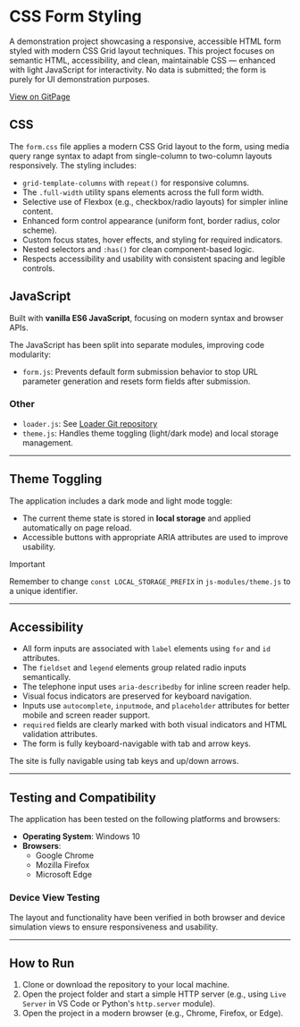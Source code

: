 # CSS Form Styling

A demonstration project showcasing a responsive, accessible HTML form styled with modern CSS Grid layout techniques. This project focuses on semantic HTML, accessibility, and clean, maintainable CSS — enhanced with light JavaScript for interactivity. No data is submitted; the form is purely for UI demonstration purposes.

[View on GitPage](https://chrisnajman.github.io/css-form-styling)

## CSS

The `form.css` file applies a modern CSS Grid layout to the form, using media query range syntax to adapt from single-column to two-column layouts responsively. The styling includes:

- `grid-template-columns` with `repeat()` for responsive columns.
- The `.full-width` utility spans elements across the full form width.
- Selective use of Flexbox (e.g., checkbox/radio layouts) for simpler inline content.
- Enhanced form control appearance (uniform font, border radius, color scheme).
- Custom focus states, hover effects, and styling for required indicators.
- Nested selectors and `:has()` for clean component-based logic.
- Respects accessibility and usability with consistent spacing and legible controls.

## JavaScript

Built with **vanilla ES6 JavaScript**, focusing on modern syntax and browser APIs.

The JavaScript has been split into separate modules, improving code modularity:

- `form.js`: Prevents default form submission behavior to stop URL parameter generation and resets form fields after submission.

### Other

- `loader.js`: See [Loader Git repository](https://github.com/chrisnajman/loader)
- `theme.js`: Handles theme toggling (light/dark mode) and local storage management.

---

## Theme Toggling

The application includes a dark mode and light mode toggle:

- The current theme state is stored in **local storage** and applied automatically on page reload.
- Accessible buttons with appropriate ARIA attributes are used to improve usability.

> [!IMPORTANT]
> Remember to change `const LOCAL_STORAGE_PREFIX` in `js-modules/theme.js` to a unique identifier.

---

## Accessibility

- All form inputs are associated with `label` elements using `for` and `id` attributes.
- The `fieldset` and `legend` elements group related radio inputs semantically.
- The telephone input uses `aria-describedby` for inline screen reader help.
- Visual focus indicators are preserved for keyboard navigation.
- Inputs use `autocomplete`, `inputmode`, and `placeholder` attributes for better mobile and screen reader support.
- `required` fields are clearly marked with both visual indicators and HTML validation attributes.
- The form is fully keyboard-navigable with tab and arrow keys.

The site is fully navigable using tab keys and up/down arrows.

---

## Testing and Compatibility

The application has been tested on the following platforms and browsers:

- **Operating System**: Windows 10
- **Browsers**:
  - Google Chrome
  - Mozilla Firefox
  - Microsoft Edge

### Device View Testing

The layout and functionality have been verified in both browser and device simulation views to ensure responsiveness and usability.

---

## How to Run

1. Clone or download the repository to your local machine.
2. Open the project folder and start a simple HTTP server (e.g., using `Live Server` in VS Code or Python's `http.server` module).
3. Open the project in a modern browser (e.g., Chrome, Firefox, or Edge).
